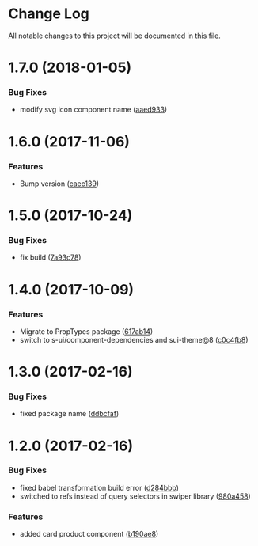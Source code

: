 # Change Log

All notable changes to this project will be documented in this file.

<a name="1.7.0"></a>
# 1.7.0 (2018-01-05)


### Bug Fixes

* modify svg icon component name ([aaed933](https://github.com/SUI-Components/sui-components/commit/aaed933))



<a name="1.6.0"></a>
# 1.6.0 (2017-11-06)


### Features

* Bump version ([caec139](https://github.com/SUI-Components/sui-components/commit/caec139))



<a name="1.5.0"></a>
# 1.5.0 (2017-10-24)


### Bug Fixes

* fix build ([7a93c78](https://github.com/SUI-Components/sui-components/commit/7a93c78))



<a name="1.4.0"></a>
# 1.4.0 (2017-10-09)


### Features

* Migrate to PropTypes package ([617ab14](https://github.com/SUI-Components/sui-components/commit/617ab14))
* switch to s-ui/component-dependencies and sui-theme@8 ([c0c4fb8](https://github.com/SUI-Components/sui-components/commit/c0c4fb8))



<a name="1.3.0"></a>
# 1.3.0 (2017-02-16)


### Bug Fixes

* fixed package name ([ddbcfaf](https://github.com/SUI-Components/sui-components/commit/ddbcfaf))



<a name="1.2.0"></a>
# 1.2.0 (2017-02-16)


### Bug Fixes

* fixed babel transformation build error ([d284bbb](https://github.com/SUI-Components/sui-components/commit/d284bbb))
* switched to refs instead of query selectors in swiper library ([980a458](https://github.com/SUI-Components/sui-components/commit/980a458))


### Features

* added card product component ([b190ae8](https://github.com/SUI-Components/sui-components/commit/b190ae8))




